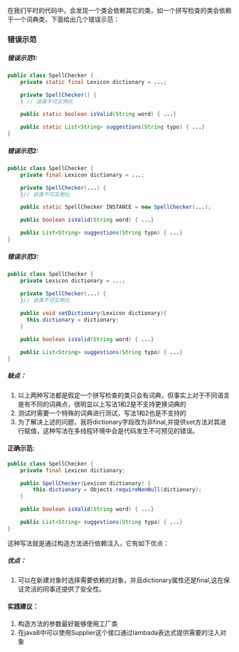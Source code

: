 在我们平时的代码中，会发现一个类会依赖其它的类，如一个拼写检查的类会依赖于一个词典类，下面给出几个错误示范：
### 错误示范
##### 错误示范1:
``` java
public class SpellChecker {
    private static final Lexicon dictionary = ...;

    private SpellChecker() {
    } // 该类不可实例化

    public static boolean isValid(String word) { ...}

    public static List<String> suggestions(String typo) { ...}
}
```
##### 错误示范2:
``` java 
public class SpellChecker {
    private final Lexicon dictionary = ...;

    private SpellChecker(...) {
    }// 该类不可实例化

    public static SpellChecker INSTANCE = new SpellChecker(...);

    public boolean isValid(String word) { ...}

    public List<String> suggestions(String typo) { ...}
}
```
##### 错误示范3:
``` java 
public class SpellChecker {
    private Lexicon dictionary = ...;

    private SpellChecker(...) {
    }// 该类不可实例化
    
    public void setDictionary(Lexicon dictionary){
      this.dictionary = dictionary;
    }

    public boolean isValid(String word) { ...}

    public List<String> suggestions(String typo) { ...}
}
```
##### 缺点：
1. 以上两种写法都是假定一个拼写检查的类只会有词典，但事实上对于不同语言是有不同的词典点，很明显以上写法1和2是不支持更换词典的
2. 测试时需要一个特殊的词典进行测试，写法1和2也是不支持的
3. 为了解决上述的问题，我将dictionary字段改为非final,并提供set方法对其进行赋值，这种写法在多线程环境中会是代码发生不可预见的错误。
#### 正确示范:
``` java
public class SpellChecker {
    private final Lexicon dictionary;

    public SpellChecker(Lexicon dictionary) {
        this.dictionary = Objects.requireNonNull(dictionary);
    }

    public boolean isValid(String word) { ...}

    public List<String> suggestions(String typo) { ...}
}
```
这种写法就是通过构造方法进行依赖注入，它有如下优点：
##### 优点：
1. 可以在新建对象时选择需要依赖的对象，并且dictionary属性还是final,这在保证灵活的同事还提供了安全性。

#### 实践建议：
1. 构造方法的参数最好能够使用工厂类
2. 在java8中可以使用Supplier<T>这个接口通过lambada表达式提供需要的注入对象
